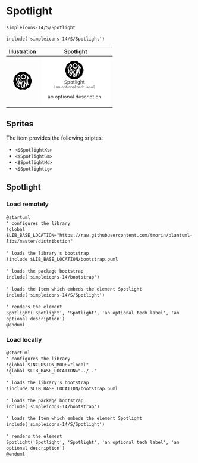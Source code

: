 # Spotlight


```text
simpleicons-14/S/Spotlight
```

```text
include('simpleicons-14/S/Spotlight')
```



| Illustration | Spotlight |
| :---: | :---: |
| ![illustration for Illustration](../../simpleicons-14/S/Spotlight.png) | ![illustration for Spotlight](../../simpleicons-14/S/Spotlight.Local.png) |



## Sprites
The item provides the following sriptes:

- `<$SpotlightXs>`
- `<$SpotlightSm>`
- `<$SpotlightMd>`
- `<$SpotlightLg>`





## Spotlight

### Load remotely
```plantuml
@startuml
' configures the library
!global $LIB_BASE_LOCATION="https://raw.githubusercontent.com/tmorin/plantuml-libs/master/distribution"

' loads the library's bootstrap
!include $LIB_BASE_LOCATION/bootstrap.puml

' loads the package bootstrap
include('simpleicons-14/bootstrap')

' loads the Item which embeds the element Spotlight
include('simpleicons-14/S/Spotlight')

' renders the element
Spotlight('Spotlight', 'Spotlight', 'an optional tech label', 'an optional description')
@enduml
```

### Load locally
```plantuml
@startuml
' configures the library
!global $INCLUSION_MODE="local"
!global $LIB_BASE_LOCATION="../.."

' loads the library's bootstrap
!include $LIB_BASE_LOCATION/bootstrap.puml

' loads the package bootstrap
include('simpleicons-14/bootstrap')

' loads the Item which embeds the element Spotlight
include('simpleicons-14/S/Spotlight')

' renders the element
Spotlight('Spotlight', 'Spotlight', 'an optional tech label', 'an optional description')
@enduml
```

